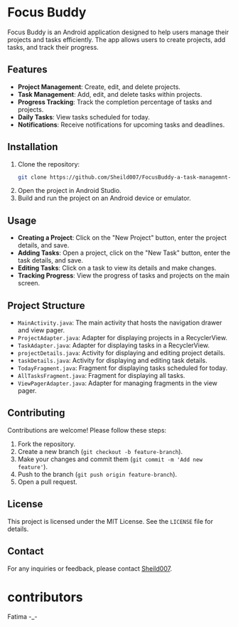 # Focus Buddy

Focus Buddy is an Android application designed to help users manage their projects and tasks efficiently. The app allows users to create projects, add tasks, and track their progress.

## Features

- **Project Management**: Create, edit, and delete projects.
- **Task Management**: Add, edit, and delete tasks within projects.
- **Progress Tracking**: Track the completion percentage of tasks and projects.
- **Daily Tasks**: View tasks scheduled for today.
- **Notifications**: Receive notifications for upcoming tasks and deadlines.

## Installation

1. Clone the repository:
    ```sh
    git clone https://github.com/Sheild007/FocusBuddy-a-task-managemnt-app
    ```
2. Open the project in Android Studio.
3. Build and run the project on an Android device or emulator.

## Usage

- **Creating a Project**: Click on the "New Project" button, enter the project details, and save.
- **Adding Tasks**: Open a project, click on the "New Task" button, enter the task details, and save.
- **Editing Tasks**: Click on a task to view its details and make changes.
- **Tracking Progress**: View the progress of tasks and projects on the main screen.

## Project Structure

- `MainActivity.java`: The main activity that hosts the navigation drawer and view pager.
- `ProjectAdapter.java`: Adapter for displaying projects in a RecyclerView.
- `TaskAdapter.java`: Adapter for displaying tasks in a RecyclerView.
- `projectDetails.java`: Activity for displaying and editing project details.
- `taskDetails.java`: Activity for displaying and editing task details.
- `TodayFragment.java`: Fragment for displaying tasks scheduled for today.
- `AllTasksFragment.java`: Fragment for displaying all tasks.
- `ViewPagerAdapter.java`: Adapter for managing fragments in the view pager.

## Contributing

Contributions are welcome! Please follow these steps:

1. Fork the repository.
2. Create a new branch (`git checkout -b feature-branch`).
3. Make your changes and commit them (`git commit -m 'Add new feature'`).
4. Push to the branch (`git push origin feature-branch`).
5. Open a pull request.

## License

This project is licensed under the MIT License. See the `LICENSE` file for details.

## Contact

For any inquiries or feedback, please contact [Sheild007](https://github.com/Shield007).


# contributors
Fatima -_-